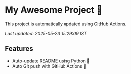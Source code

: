 # My Awesome Project 🚀

This project is automatically updated using GitHub Actions.

_Last updated: 2025-05-23 15:29:09 IST_

## Features
- Auto-update README using Python 🐍
- Auto Git push with GitHub Actions 🤖

